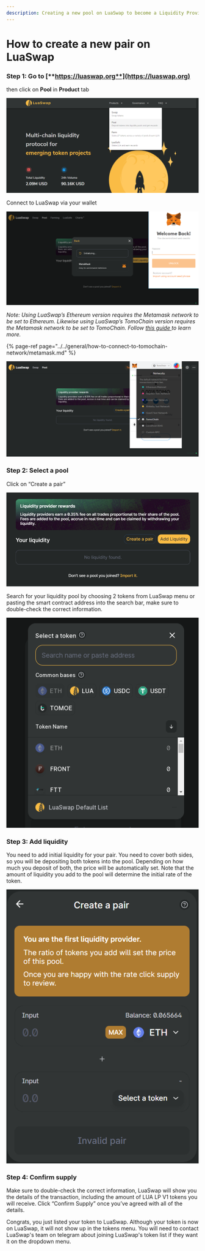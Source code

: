 ```yaml
---
description: Creating a new pool on LuaSwap to become a Liquidity Providers on LuaSwap
---
```


# How to create a new pair on LuaSwap

### **Step 1: Go to** [**https://luaswap.org**](https://luaswap.org)

then click on **Pool** in **Product** tab

![](../../.gitbook/assets/screenshot_6.png)

Connect to LuaSwap via your wallet

![](../../.gitbook/assets/screenshot_1%20%283%29.png)

_Note:_  _Using LuaSwap’s Ethereum version requires the Metamask network to be set to Ethereum. Likewise using LuaSwap’s TomoChain version requires the Metamask network to be set to TomoChain. Follow_ [_this guide_ ](https://docs.tomochain.com/general/how-to-connect-to-tomochain-network/metamask)_to learn more._

{% page-ref page="../../general/how-to-connect-to-tomochain-network/metamask.md" %}

![](../../.gitbook/assets/screenshot_2%20%286%29.png)

### Step 2: Select a pool

Click on “Create a pair”

![](../../.gitbook/assets/screenshot-2020-11-26-101531.png)

Search for your liquidity pool by choosing 2 tokens from LuaSwap menu or pasting the smart contract address into the search bar, make sure to double-check the correct information. 

![](../../.gitbook/assets/screenshot_5.png)

### Step 3: Add liquidity

You need to add initial liquidity for your pair. You need to cover both sides, so you will be depositing both tokens into the pool. Depending on how much you deposit of both, the price will be automatically set. Note that the amount of liquidity you add to the pool will determine the initial rate of the token.

![](../../.gitbook/assets/screenshot-2020-11-26-101607.png)

### Step 4: Confirm supply

Make sure to double-check the correct information, LuaSwap will show you the details of the transaction, including the amount of LUA LP V1 tokens you will receive. Click “Confirm Supply” once you’ve agreed with all of the details.

Congrats, you just listed your token to LuaSwap. Although your token is now on LuaSwap, it will not show up in the tokens menu. You will need to contact LuaSwap's team on telegram about joining LuaSwap's token list if they want it on the dropdown menu. 

